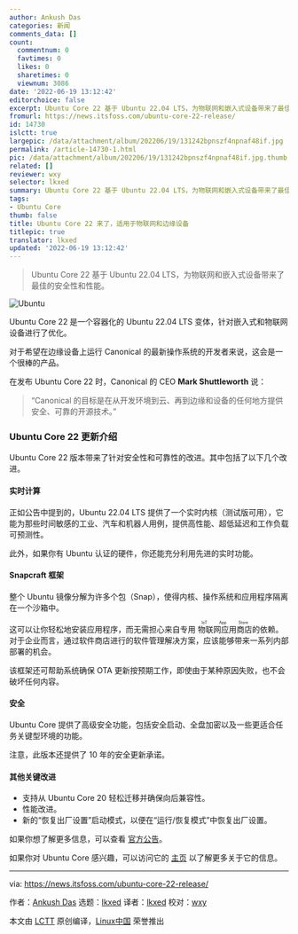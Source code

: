 ```yaml
---
author: Ankush Das
categories: 新闻
comments_data: []
count:
  commentnum: 0
  favtimes: 0
  likes: 0
  sharetimes: 0
  viewnum: 3086
date: '2022-06-19 13:12:42'
editorchoice: false
excerpt: Ubuntu Core 22 基于 Ubuntu 22.04 LTS，为物联网和嵌入式设备带来了最佳的安全性和性能。
fromurl: https://news.itsfoss.com/ubuntu-core-22-release/
id: 14730
islctt: true
largepic: /data/attachment/album/202206/19/131242bpnszf4npnaf48if.jpg
permalink: /article-14730-1.html
pic: /data/attachment/album/202206/19/131242bpnszf4npnaf48if.jpg.thumb.jpg
related: []
reviewer: wxy
selector: lkxed
summary: Ubuntu Core 22 基于 Ubuntu 22.04 LTS，为物联网和嵌入式设备带来了最佳的安全性和性能。
tags:
- Ubuntu Core
thumb: false
title: Ubuntu Core 22 来了，适用于物联网和边缘设备
titlepic: true
translator: lkxed
updated: '2022-06-19 13:12:42'
---
```



> 
> Ubuntu Core 22 基于 Ubuntu 22.04 LTS，为物联网和嵌入式设备带来了最佳的安全性和性能。
> 
> 
> 


![Ubuntu](/data/attachment/album/202206/19/131242bpnszf4npnaf48if.jpg)


Ubuntu Core 22 是一个容器化的 Ubuntu 22.04 LTS 变体，针对嵌入式和物联网设备进行了优化。


对于希望在边缘设备上运行 Canonical 的最新操作系统的开发者来说，这会是一个很棒的产品。


在发布 Ubuntu Core 22 时，Canonical 的 CEO **Mark Shuttleworth** 说：



> 
> “Canonical 的目标是在从开发环境到云、再到边缘和设备的任何地方提供安全、可靠的开源技术。”
> 
> 
> 


### Ubuntu Core 22 更新介绍






Ubuntu Core 22 版本带来了针对安全性和可靠性的改进。其中包括了以下几个改进。


#### 实时计算


正如公告中提到的，Ubuntu 22.04 LTS 提供了一个实时内核（测试版可用），它能为那些时间敏感的工业、汽车和机器人用例，提供高性能、超低延迟和工作负载可预测性。


此外，如果你有 Ubuntu 认证的硬件，你还能充分利用先进的实时功能。


#### Snapcraft 框架


整个 Ubuntu 镜像分解为许多个包（Snap），使得内核、操作系统和应用程序隔离在一个沙箱中。


这可以让你轻松地安装应用程序，而无需担心来自专用 <ruby> 物联网应用商店 <rt>  IoT App Store </rt></ruby> 的依赖。对于企业而言，通过软件商店进行的软件管理解决方案，应该能够带来一系列内部部署的机会。


该框架还可帮助系统确保 OTA 更新按预期工作，即使由于某种原因失败，也不会破坏任何内容。


#### 安全


Ubuntu Core 提供了高级安全功能，包括安全启动、全盘加密以及一些更适合任务关键型环境的功能。


注意，此版本还提供了 10 年的安全更新承诺。


#### 其他关键改进


* 支持从 Ubuntu Core 20 轻松迁移并确保向后兼容性。
* 性能改进。
* 新的“恢复出厂设置”启动模式，以便在“运行/恢复模式”中恢复出厂设置。


如果你想了解更多信息，可以查看 [官方公告](https://ubuntu.com/blog/canonical-ubuntu-core-22-is-now-available-optimised-for-iot-and-embedded-devices)。


如果你对 Ubuntu Core 感兴趣，可以访问它的 [主​​页](https://ubuntu.com/core) 以了解更多关于它的信息。




---


via: <https://news.itsfoss.com/ubuntu-core-22-release/>


作者：[Ankush Das](https://news.itsfoss.com/author/ankush/) 选题：[lkxed](https://github.com/lkxed) 译者：[lkxed](https://github.com/lkxed) 校对：[wxy](https://github.com/wxy)


本文由 [LCTT](https://github.com/LCTT/TranslateProject) 原创编译，[Linux中国](https://linux.cn/) 荣誉推出